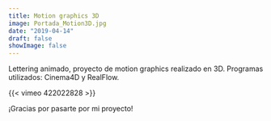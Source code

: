 ```yaml
---
title: Motion graphics 3D
image: Portada_Motion3D.jpg
date: "2019-04-14"
draft: false
showImage: false
---
```


Lettering animado, proyecto de motion graphics realizado en 3D.
Programas utilizados: Cinema4D y RealFlow.

{{< vimeo 422022828 >}}


¡Gracias por pasarte por mi proyecto!



